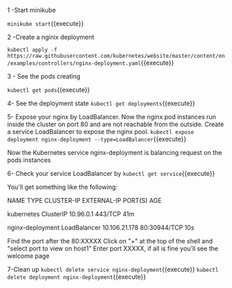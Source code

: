 1 -Start minikube

`minikube start`{{execute}}

2 -Create a nginix deployment

`kubectl apply -f https://raw.githubusercontent.com/kubernetes/website/master/content/en/examples/controllers/nginx-deployment.yaml`{{execute}}

3 - See the pods creating

`kubectl get pods`{{execute}}

4- See the deployment state
`kubectl get deployments`{{execute}}



5- Expose your nginx by LoadBalancer. Now the nginx pod instances run inside the cluster on port 80 and are not reachable from the outside.
Create a service LoadBalancer to expose the nginx pool.
`kubectl expose deployment nginx-deployment --type=LoadBalancer`{{execute}}

Now the Kubernetes service nginx-deployment is balancing request on the pods instances


6- Check your service LoadBalancer by
`kubectl get service`{{execute}}

You'll get something like the following:


NAME               TYPE           CLUSTER-IP      EXTERNAL-IP   PORT(S)        AGE

kubernetes         ClusterIP      10.96.0.1       <none>        443/TCP        41m

nginx-deployment   LoadBalancer   10.106.21.178   <pending>     80:30944/TCP   10s

Find the port after the 80:XXXXX 
Click on "+" at the top of the shell and "select port to view on host1"
Enter port XXXXX, if all is fine you'll see the welcome page

7-Clean up
`kubectl delete service nginx-deployment`{{execute}}
`kubectl delete deployment nginx-deployment`{{execute}}